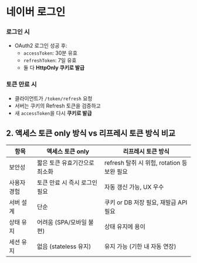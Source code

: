# 네이버 로그인

### 로그인 시

- OAuth2 로그인 성공 후:
    - `accessToken`: 30분 유효
    - `refreshToken`: 7일 유효
    - 둘 다 **HttpOnly 쿠키로 발급**

### 토큰 만료 시

- 클라이언트가 `/token/refresh` 요청
- 서버는 쿠키의 Refresh 토큰을 검증하고
- 새 `accessToken`을 다시 **쿠키로 발급**

## **2. 액세스 토큰 only 방식 vs 리프레시 토큰 방식 비교**

| 항목 | 액세스 토큰 only | 리프레시 토큰 방식 |
| --- | --- | --- |
| 보안성 | 짧은 토큰 유효기간으로 최소화 | refresh 탈취 시 위험, rotation 등 보완 필요 |
|  사용자 경험 | 토큰 만료 시 즉시 로그인 필요 | 자동 갱신 가능, UX 우수 |
| 서버 설계 | 단순 | 쿠키 or DB 저장 필요, 재발급 API 필요 |
| 상태 유지 | 어려움 (SPA/모바일 불편) | 상태 유지에 용이 |
| 세션 유지 | 없음 (stateless 유지) | 유지 가능 (기한 내 자동 연장) |